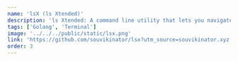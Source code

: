 ```yaml
---
name: 'lsX (ls Xtended)'
description: 'ls Xtended: A command line utility that lets you navigate through terminal like a pro 😎.'
tags: ['Golang', 'Terminal']
image: '../../../public/static/lsx.png'
link: 'https://github.com/souvikinator/lsx?utm_source=souvikinator.xyz'
order: 3
---
```

